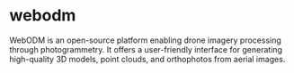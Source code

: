 # webodm
WebODM is an open-source platform enabling drone imagery processing through photogrammetry. It offers a user-friendly interface for generating high-quality 3D models, point clouds, and orthophotos from aerial images.

